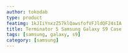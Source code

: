 ```yaml
---
author: tokodab
type: product
featimg: 1kJIiYnxzZ57klQawsfofVFJldQF24sIA
title: Terminator 5 Samsung Galaxy S9 Case
tags: [samsung, galaxy, s9]
category: [samsung]
---
```

